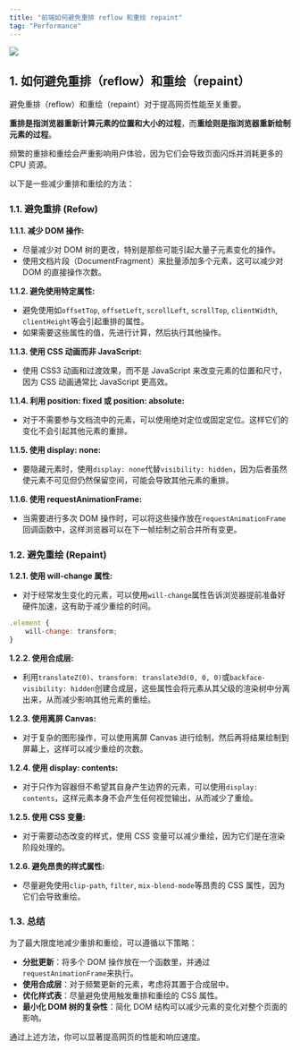 ```yaml
---
title: "前端如何避免重排 reflow 和重绘 repaint"
tag: "Performance"
---
```


<img src="../imgs/78/01.webp" />

## 1\. 如何避免重排（reflow）和重绘（repaint）

避免重排（reflow）和重绘（repaint）对于提高网页性能至关重要。

**重排是指浏览器重新计算元素的位置和大小的过程**，而**重绘则是指浏览器重新绘制元素的过程**。

频繁的重排和重绘会严重影响用户体验，因为它们会导致页面闪烁并消耗更多的 CPU 资源。

以下是一些减少重排和重绘的方法：

### 1.1. 避免重排 (Refow)

**1.1.1. 减少 DOM 操作:**

- 尽量减少对 DOM 树的更改，特别是那些可能引起大量子元素变化的操作。
- 使用文档片段（DocumentFragment）来批量添加多个元素，这可以减少对 DOM 的直接操作次数。

**1.1.2. 避免使用特定属性:**

- 避免使用如`offsetTop`, `offsetLeft`, `scrollLeft`, `scrollTop`, `clientWidth`, `clientHeight`等会引起重排的属性。
- 如果需要这些属性的值，先进行计算，然后执行其他操作。

**1.1.3. 使用 CSS 动画而非 JavaScript:**

- 使用 CSS3 动画和过渡效果，而不是 JavaScript 来改变元素的位置和尺寸，因为 CSS 动画通常比 JavaScript 更高效。

**1.1.4. 利用 position: fixed 或 position: absolute:**

- 对于不需要参与文档流中的元素，可以使用绝对定位或固定定位。这样它们的变化不会引起其他元素的重排。

**1.1.5. 使用 display: none:**

- 要隐藏元素时，使用`display: none`代替`visibility: hidden`，因为后者虽然使元素不可见但仍然保留空间，可能会导致其他元素的重排。

**1.1.6. 使用 requestAnimationFrame:**

- 当需要进行多次 DOM 操作时，可以将这些操作放在`requestAnimationFrame`回调函数中，这样浏览器可以在下一帧绘制之前合并所有变更。

### 1.2. 避免重绘 (Repaint)

**1.2.1. 使用 will-change 属性:**

- 对于经常发生变化的元素，可以使用`will-change`属性告诉浏览器提前准备好硬件加速，这有助于减少重绘的时间。

```js
.element {
    will-change: transform;
}
```

**1.2.2. 使用合成层:**

- 利用`translateZ(0)`、`transform: translate3d(0, 0, 0)`或`backface-visibility: hidden`创建合成层，这些属性会将元素从其父级的渲染树中分离出来，从而减少影响其他元素的重绘。

**1.2.3. 使用离屏 Canvas:**

- 对于复杂的图形操作，可以使用离屏 Canvas 进行绘制，然后再将结果绘制到屏幕上，这样可以减少重绘的次数。

**1.2.4. 使用 display: contents:**

- 对于只作为容器但不希望其自身产生边界的元素，可以使用`display: contents`，这样元素本身不会产生任何视觉输出，从而减少了重绘。

**1.2.5. 使用 CSS 变量:**

- 对于需要动态改变的样式，使用 CSS 变量可以减少重绘，因为它们是在渲染阶段处理的。

**1.2.6. 避免昂贵的样式属性:**

- 尽量避免使用`clip-path`, `filter`, `mix-blend-mode`等昂贵的 CSS 属性，因为它们会导致重绘。

### 1.3. 总结

为了最大限度地减少重排和重绘，可以遵循以下策略：

- **分批更新**：将多个 DOM 操作放在一个函数里，并通过`requestAnimationFrame`来执行。
- **使用合成层**：对于频繁更新的元素，考虑将其置于合成层中。
- **优化样式表**：尽量避免使用触发重排和重绘的 CSS 属性。
- **最小化 DOM 树的复杂性**：简化 DOM 结构可以减少元素的变化对整个页面的影响。

通过上述方法，你可以显著提高网页的性能和响应速度。
